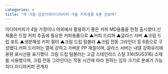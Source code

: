 ```yaml
---
categories: e
title: "딱 가을 감성이야이디야커피 가을 커피용품 6종 선보여"
---
```

이디야커피가 4일 가정이나 야외에서 활용하기 좋은 커피 MD용품을 한정 출시했다.신제품은 드립 커피 추출에 필요한 커피용품으로 ▲커피 드리퍼 ▲글라스 서버 ▲크림 드립 포트 ▲생분해성 커피 필터 ▲크림 드립 텀블러 ▲크림 전동 그라인더 등 6종으로 구성됐다.커피 드리퍼는 열에 강하고 가벼운 PP 재질이며, 글라스 서버는 내열 강화유리에 용량 표시선을 표기했다. 크림 드립 텀블러는 고급 스테인리스 스틸 316(SUS316) 소재를 사용했으며, 크림 전동 그라인더는 작동 시간에 따라 원하는 입자 크기로 분쇄가 가능하다.이디야커피 관계자